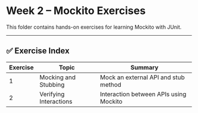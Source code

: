 # Week 2 – Mockito Exercises

This folder contains hands-on exercises for learning Mockito with JUnit.

---

## ✅ Exercise Index

| Exercise | Topic                                | Summary                                       |
|----------|--------------------------------------|-----------------------------------------------|
| 1        | Mocking and Stubbing                 | Mock an external API and stub method          |
| 2      | Verifying Interactions                        | Interaction between APIs using Mockito     |

